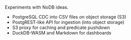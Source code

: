 Experiments with NoDB ideas.

- PostgreSQL CDC into CSV files on object storage (S3)
- PostgREST-like API for ingestion (into object storage)
- S3 proxy for caching and predicate pushdown
- DuckDB-WASM and Markdown for dashboards
